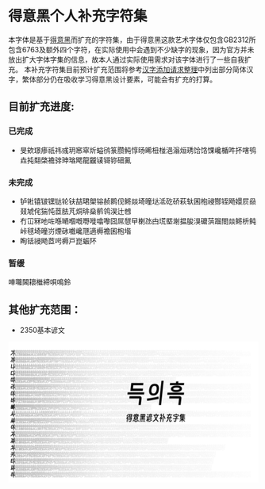 # 得意黑个人补充字符集

本字体是基于[得意黑](https://github.com/atelier-anchor/smiley-sans)而扩充的字符集，由于得意黑这款艺术字体仅包含GB2312所包含6763及额外四个字符，在实际使用中会遇到不少缺字的现象，因为官方并未放出扩大字体字集的信息，故本人通过实际使用需求对该字体进行了一些自我扩充。
本补充字符集目前预计扩充范围将参考[汉字添加请求整理](https://github.com/atelier-anchor/smiley-sans/issues/73)中列出部分简体汉字，繁体部分仍在吸收学习得意黑设计要素，可能会有扩充的打算。

## 目前扩充进度:

### 已完成

- 旻欸璟瘆祇祎彧玥窸窣炘螠鸻箓臜鲀惇旸晞杻椪浥滃烜琇饸饹馃巉楯吽抔嗐鸮垚扽翷棨襜𬴂珅瑢飔龍龖鿏鿔鿭鿬鿫

### 未完成
- 𬬻𬭊𬭳𬭛𬭶𫟼𬬭𫓧喆珺㮾镕赪鹮伣鳉燚埼曈垯泜矻硚萩轪囷枹祲酂铚飏嬛屃赑叕虓侘猯忳茝胠芃烔琲燊鹡鸰淏辻乸
- 冇冚冧吔咗喺嗮嗰嘅嘢嘥噏嚟囧屌憇曱楋氹甴塃塈塮揾朘湨礳葓蹓閤燚鳉枡鲀峠毬埼曈岃煙砯嚱巉豗適槈襜囷枹堦
- 眴铦祲飏茝呺槈戸崑蜄阫

### 暂缓

唓囖閪耲檵締唄鳴鈴

## 其他扩充范围：

- 2350基本谚文

<img src="hangul\hangul.PNG">
